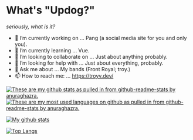# What's "Updog?"
_seriously, what is it?_

- 🔭 I’m currently working on ... Pang (a social media site for you and only you).
- 🌱 I’m currently learning ... Vue.
- 👯 I’m looking to collaborate on ... Just about anything probably.
- 🤔 I’m looking for help with ... Just about everything, probably.
- 💬 Ask me about ... My bands (Front Royal; troy.)
- 📫 How to reach me: ... https://troyv.dev/

<a href="https://github.com/anuraghazra/github-readme-stats">
  <img align="center" src="https://github-readme-stats.vercel.app/api?username=troyvassalotti&show_icons=true&theme=synthwave&hide=issues,stars" alt="These are my github stats as pulled in from github-readme-stats by anuraghazra." />
</a>
<a href="https://github.com/anuraghazra/convoychat">
  <img align="center" src="https://github-readme-stats.vercel.app/api/top-langs/?username=troyvassalotti&theme=synthwave&layout=compact" alt="These are my most used languages on github as pulled in from github-readme-stats by anuraghazra." />
</a>


[![My github stats](https://github-readme-stats.vercel.app/api?username=troyvassalotti&show_icons=true&theme=synthwave&hide=issues)](https://github.com/anuraghazra/github-readme-stats)

[![Top Langs](https://github-readme-stats.vercel.app/api/top-langs/?username=troyvassalotti&theme=synthwave)](https://github.com/anuraghazra/github-readme-stats)
